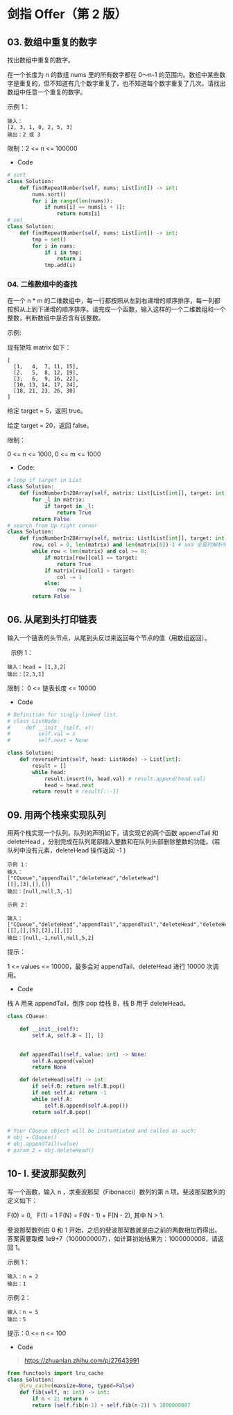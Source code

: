 # 剑指 Offer（第 2 版）

## 03. 数组中重复的数字

找出数组中重复的数字。

在一个长度为 n 的数组 nums 里的所有数字都在 0～n-1 的范围内。数组中某些数字是重复的，但不知道有几个数字重复了，也不知道每个数字重复了几次。请找出数组中任意一个重复的数字。

示例 1：

```
输入：
[2, 3, 1, 0, 2, 5, 3]
输出：2 或 3 
```

限制：2 <= n <= 100000

- Code 

```python
# sort
class Solution:
    def findRepeatNumber(self, nums: List[int]) -> int:
        nums.sort()
        for i in range(len(nums)):
            if nums[i] == nums[i + 1]:
                return nums[i]
# set
class Solution:
    def findRepeatNumber(self, nums: List[int]) -> int:
        tmp = set()
        for i in nums:
            if i in tmp:
                return i
            tmp.add(i)
```

### 04. 二维数组中的查找

在一个 n * m 的二维数组中，每一行都按照从左到右递增的顺序排序，每一列都按照从上到下递增的顺序排序。请完成一个函数，输入这样的一个二维数组和一个整数，判断数组中是否含有该整数。

示例:

现有矩阵 matrix 如下：

```
[
  [1,   4,  7, 11, 15],
  [2,   5,  8, 12, 19],
  [3,   6,  9, 16, 22],
  [10, 13, 14, 17, 24],
  [18, 21, 23, 26, 30]
]
```

给定 target = 5，返回 true。

给定 target = 20，返回 false。

限制：

0 <= n <= 1000, 0 <= m <= 1000

- Code:

```python
# loop if target in List
class Solution:
    def findNumberIn2DArray(self, matrix: List[List[int]], target: int) -> bool:
        for _l in matrix:
            if target in _l:
                return True
        return False
# search from Up right corner
class Solution:
    def findNumberIn2DArray(self, matrix: List[List[int]], target: int) -> bool:
        row, col = 0, len(matrix) and len(matrix[0])-1 # and 全真时解析所有运算数，返回最后一个变量
        while row < len(matrix) and col >= 0:
            if matrix[row][col] == target:
                return True
            if matrix[row][col] > target:
                col -= 1
            else:
                row += 1
        return False
```

## 06. 从尾到头打印链表

输入一个链表的头节点，从尾到头反过来返回每个节点的值（用数组返回）。

 
示例 1：

```
输入：head = [1,3,2]
输出：[2,3,1]
```

限制： 0 <= 链表长度 <= 10000

- Code

```python
# Definition for singly-linked list.
# class ListNode:
#     def __init__(self, x):
#         self.val = x
#         self.next = None

class Solution:
    def reversePrint(self, head: ListNode) -> List[int]:
        result = []
        while head:
            result.insert(0, head.val) # result.append(head.val)
            head = head.next
        return result # result[::-1]
```

## 09. 用两个栈来实现队列

用两个栈实现一个队列。队列的声明如下，请实现它的两个函数 appendTail 和 deleteHead ，分别完成在队列尾部插入整数和在队列头部删除整数的功能。(若队列中没有元素，deleteHead 操作返回 -1 )

```
示例 1：
输入：
["CQueue","appendTail","deleteHead","deleteHead"]
[[],[3],[],[]]
输出：[null,null,3,-1]

示例 2：

输入：
["CQueue","deleteHead","appendTail","appendTail","deleteHead","deleteHead"]
[[],[],[5],[2],[],[]]
输出：[null,-1,null,null,5,2]
```

提示：

1 <= values <= 10000，最多会对 appendTail、deleteHead 进行 10000 次调用。

- Code

栈 A 用来 appendTail，倒序 pop 给栈 B，栈 B 用于 deleteHead。

```py
class CQueue:

    def __init__(self):
        self.A, self.B = [], []
        

    def appendTail(self, value: int) -> None:
        self.A.append(value)
        return None

    def deleteHead(self) -> int:
        if self.B: return self.B.pop()
        if not self.A: return -1
        while self.A:
            self.B.append(self.A.pop())
        return self.B.pop()
            

# Your CQueue object will be instantiated and called as such:
# obj = CQueue()
# obj.appendTail(value)
# param_2 = obj.deleteHead()
```

## 10- I. 斐波那契数列

写一个函数，输入 n ，求斐波那契（Fibonacci）数列的第 n 项。斐波那契数列的定义如下：

F(0) = 0,   F(1) = 1
F(N) = F(N - 1) + F(N - 2), 其中 N > 1.

斐波那契数列由 0 和 1 开始，之后的斐波那契数就是由之前的两数相加而得出。答案需要取模 1e9+7（1000000007），如计算初始结果为：1000000008，请返回 1。

示例 1：

```
输入：n = 2
输出：1
```

示例 2：

```
输入：n = 5
输出：5
```

提示：0 <= n <= 100

- Code

> https://zhuanlan.zhihu.com/p/27643991

```py
from functools import lru_cache
class Solution:
    @lru_cache(maxsize=None, typed=False)
    def fib(self, n: int) -> int:
        if n < 2: return n
        return (self.fib(n-1) + self.fib(n-2)) % 1000000007
```



